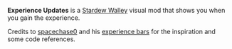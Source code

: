 **Experience Updates** is a [Stardew Walley](http://stardewvalley.net/) visual mod that shows you when you gain the experience.

Credits to [spacechase0](https://github.com/spacechase0) and his [experience bars](https://github.com/spacechase0/ExperienceBars) for the inspiration and some code references.
